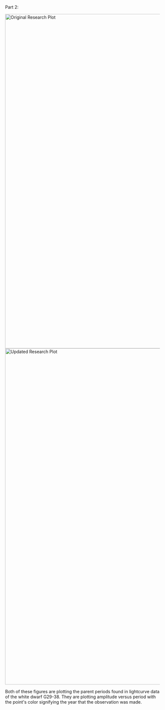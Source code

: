 Part 2:

<img width="1085" alt="Original Research Plot" src="https://github.com/szsavery/DSPS_SSavery/assets/143891445/cde6b2eb-1b8c-4008-a489-1c838f5e4d02">
<img width="1091" alt="Updated Research Plot" src="https://github.com/szsavery/DSPS_SSavery/assets/143891445/9f77cb5c-46ab-4cd8-ac87-6a2fd532bdfa">

Both of these figures are plotting the parent periods found in lightcurve data of the white dwarf G29-38. They are plotting amplitude versus period with the point's color signifying the year that the observation was made.
